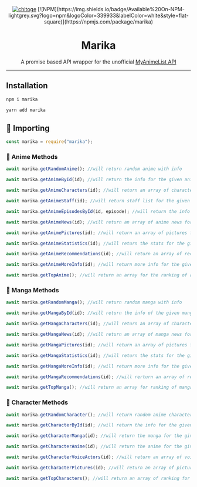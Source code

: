<div align=center>
<a href="https://github.com/ShineiIchijo/Marika"><img src="https://wallpapermemory.com/uploads/816/marika-tachibana-wallpaper-hd-1920x1080-323797.jpg" alt="chitoge" border="0"></a>
[![NPM](https://img.shields.io/badge/Available%20On-NPM-lightgrey.svg?logo=npm&logoColor=339933&labelColor=white&style=flat-square)](https://npmjs.com/package/marika)

# Marika

A promise based API wrapper for the unofficial [MyAnimeList API](https://jikan.moe/)

</div>

---

## Installation

```sh
npm i marika

yarn add marika
```

## 🚀 Importing

```js
const marika = require("marika");
```

### 💙 Anime Methods

```js
await marika.getRandomAnime(); //will return random anime with info

await marika.getAnimeById(id); //will return the info for the given anime id

await marika.getAnimeCharacters(id); //will return an array of characters for the given anime id

await marika.getAnimeStaff(id); //will return staff list for the given anime id

await marika.getAnimeEpisodesById(id, episode); //will return the info for the given anime id and episode

await marika.getAnimeNews(id); //will return an array of anime news for the given id

await marika.getAnimePictures(id); //will return an array of pictures for the given anime id

await marika.getAnimeStatistics(id); //will return the stats for the given anime id

await marika.getAnimeRecommendations(id); //will return an array of recommendations for the given anime id

await marika.getAnimeMoreInfo(id); //will return more info for the given anime id

await marika.getTopAnime(); //will return an array for the ranking of anime in MyAnimeList
```

### 💚 Manga Methods

```js
await marika.getRandomManga(); //will return random manga with info

await marika.getMangaById(id); //will return the info of the given manga id

await marika.getMangaCharacters(id); //will return an array of characters for the given manga id

await marika.getMangaNews(id); //will return an array of manga news for the given id

await marika.getMangaPictures(id); //will return an array of pictures for the given manga id

await marika.getMangaStatistics(id); //will return the stats for the given manga id

await marika.getMangaMoreInfo(id); //will return more info for the given manga id

await marika.getMangaRecommendations(id); //will rerturn an array of recommendations for the given manga id

await marika.getTopManga(); //will return an array for ranking of manga in MyAnimeList
```

### 🤍 Character Methods

```js
await marika.getRandomCharacter(); //will return random anime character with info

await marika.getCharacterById(id); //will return the info for the given character id

await marika.getCharacterManga(id); //will return the manga for the given character id

await marika.getCharacterAnime(id); //will return the anime for the given character id

await marika.getCharacterVoiceActors(id); //will return an array of voice actors for the given character id

await marika.getCharacterPictures(id); //will return an array of pictures for the given character id

await marika.getTopCharacters(); //will return an array of ranking for characters in MyAnimeList
```
